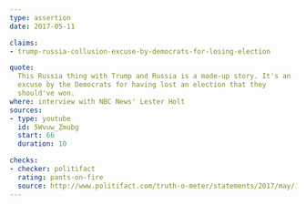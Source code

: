 ```yaml
---
type: assertion
date: 2017-05-11

claims:
- trump-russia-collusion-excuse-by-democrats-for-losing-election

quote:
  This Russia thing with Trump and Russia is a made-up story. It's an
  excuse by the Democrats for having lost an election that they
  should've won.
where: interview with NBC News' Lester Holt
sources:
- type: youtube
  id: 5Wvuw_Zmubg
  start: 66
  duration: 10

checks:
- checker: politifact
  rating: pants-on-fire
  source: http://www.politifact.com/truth-o-meter/statements/2017/may/12/donald-trump/trump-calls-trump-russia-story-made-/
---
```

